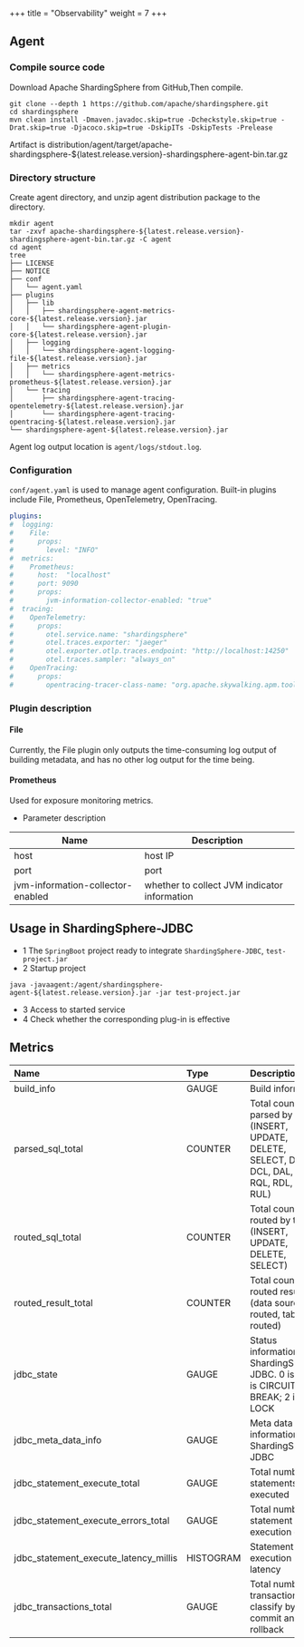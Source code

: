 +++
title = "Observability"
weight = 7
+++

## Agent

### Compile source code

Download Apache ShardingSphere from GitHub,Then compile.

```shell
git clone --depth 1 https://github.com/apache/shardingsphere.git
cd shardingsphere
mvn clean install -Dmaven.javadoc.skip=true -Dcheckstyle.skip=true -Drat.skip=true -Djacoco.skip=true -DskipITs -DskipTests -Prelease
```

Artifact is distribution/agent/target/apache-shardingsphere-${latest.release.version}-shardingsphere-agent-bin.tar.gz

### Directory structure

Create agent directory, and unzip agent distribution package to the directory.

```shell
mkdir agent
tar -zxvf apache-shardingsphere-${latest.release.version}-shardingsphere-agent-bin.tar.gz -C agent
cd agent
tree 
├── LICENSE
├── NOTICE
├── conf
│   └── agent.yaml
├── plugins
│   ├── lib
│   │   ├── shardingsphere-agent-metrics-core-${latest.release.version}.jar
│   │   └── shardingsphere-agent-plugin-core-${latest.release.version}.jar
│   ├── logging
│   │   └── shardingsphere-agent-logging-file-${latest.release.version}.jar
│   ├── metrics
│   │   └── shardingsphere-agent-metrics-prometheus-${latest.release.version}.jar
│   └── tracing
│       ├── shardingsphere-agent-tracing-opentelemetry-${latest.release.version}.jar
│       └── shardingsphere-agent-tracing-opentracing-${latest.release.version}.jar
└── shardingsphere-agent-${latest.release.version}.jar
```
Agent log output location is `agent/logs/stdout.log`.

### Configuration

`conf/agent.yaml` is used to manage agent configuration.
Built-in plugins include File, Prometheus, OpenTelemetry, OpenTracing.

```yaml
plugins:
#  logging:
#    File:
#      props:
#        level: "INFO"
#  metrics:
#    Prometheus:
#      host:  "localhost"
#      port: 9090
#      props:
#        jvm-information-collector-enabled: "true"
#  tracing:
#    OpenTelemetry:
#      props:
#        otel.service.name: "shardingsphere"
#        otel.traces.exporter: "jaeger"
#        otel.exporter.otlp.traces.endpoint: "http://localhost:14250"
#        otel.traces.sampler: "always_on"
#    OpenTracing:
#      props:
#        opentracing-tracer-class-name: "org.apache.skywalking.apm.toolkit.opentracing.SkywalkingTracer"
```

### Plugin description

#### File

Currently, the File plugin only outputs the time-consuming log output of building metadata, and has no other log output for the time being.

#### Prometheus

Used for exposure monitoring metrics.

* Parameter description

| Name                              | Description                                  |
|-----------------------------------|----------------------------------------------|
| host                              | host IP                                      |
| port                              | port                                         |
| jvm-information-collector-enabled | whether to collect JVM indicator information |

## Usage in ShardingSphere-JDBC

+ 1 The `SpringBoot` project ready to integrate `ShardingSphere-JDBC`, `test-project.jar`
+ 2 Startup project
```shell
java -javaagent:/agent/shardingsphere-agent-${latest.release.version}.jar -jar test-project.jar
```
+ 3 Access to started service
+ 4 Check whether the corresponding plug-in is effective

## Metrics

| Name                                      | Type                | Description                                                                                                |
| :---------------------------------------- | :------------------ |:-----------------------------------------------------------------------------------------------------------|
| build_info                                | GAUGE               | Build information                                                                                          |
| parsed_sql_total                          | COUNTER             | Total count of parsed by type (INSERT, UPDATE, DELETE, SELECT, DDL, DCL, DAL, TCL, RQL, RDL, RAL, RUL)     |
| routed_sql_total                          | COUNTER             | Total count of routed by type (INSERT, UPDATE, DELETE, SELECT)                                             |
| routed_result_total                       | COUNTER             | Total count of routed result (data source routed, table routed)                                            |
| jdbc_state                                | GAUGE               | Status information of ShardingSphere-JDBC. 0 is OK; 1 is CIRCUIT BREAK; 2 is LOCK                          |
| jdbc_meta_data_info                       | GAUGE               | Meta data information of ShardingSphere-JDBC                                                               |
| jdbc_statement_execute_total              | GAUGE               | Total number of statements executed                                                                        |
| jdbc_statement_execute_errors_total       | GAUGE               | Total number of statement execution errors                                                                 |
| jdbc_statement_execute_latency_millis     | HISTOGRAM           | Statement execution latency                                                                                |
| jdbc_transactions_total                   | GAUGE               | Total number of transactions, classify by commit and rollback                                              |
